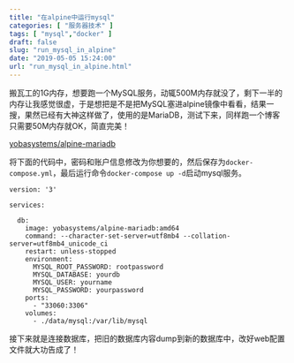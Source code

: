 ```yaml
---
title: "在alpine中运行mysql"
categories: [ "服务器技术" ]
tags: [ "mysql","docker" ]
draft: false
slug: "run_mysql_in_alpine"
date: "2019-05-05 15:24:00"
url: "run_mysql_in_alpine.html"
---
```


搬瓦工的1G内存，想要跑一个MySQL服务，动辄500M内存就没了，剩下一半的内存让我感觉很虚，于是想把是不是把MySQL塞进alpine镜像中看看，结果一搜，果然已经有大神这样做了，使用的是MariaDB，测试下来，同样跑一个博客只需要50M内存就OK，简直完美！

[yobasystems/alpine-mariadb][1]

<!--more-->


将下面的代码中，密码和账户信息修改为你想要的，然后保存为`docker-compose.yml`，最后运行命令`docker-compose up -d`启动mysql服务。

```
version: '3'

services:

  db:
    image: yobasystems/alpine-mariadb:amd64
    command: --character-set-server=utf8mb4 --collation-server=utf8mb4_unicode_ci
    restart: unless-stopped
    environment:
      MYSQL_ROOT_PASSWORD: rootpassword
      MYSQL_DATABASE: yourdb
      MYSQL_USER: yourname
      MYSQL_PASSWORD: yourpassword
    ports:
      - "33060:3306"
    volumes:
      - ./data/mysql:/var/lib/mysql
```


接下来就是连接数据库，把旧的数据库内容dump到新的数据库中，改好web配置文件就大功告成了！


  [1]: https://hub.docker.com/r/yobasystems/alpine-mariadb